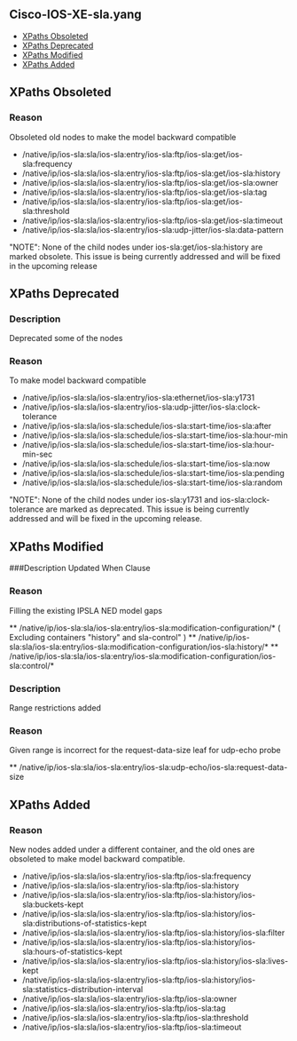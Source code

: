 ## Cisco-IOS-XE-sla.yang

- [XPaths Obsoleted](#xpaths-obsoleted)
- [XPaths Deprecated](#xpaths-deprecated)
- [XPaths Modified](#xpaths-modified)
- [XPaths Added](#xpaths-added)

## XPaths Obsoleted

### Reason
Obsoleted old nodes to make the model backward compatible

- /native/ip/ios-sla:sla/ios-sla:entry/ios-sla:ftp/ios-sla:get/ios-sla:frequency
- /native/ip/ios-sla:sla/ios-sla:entry/ios-sla:ftp/ios-sla:get/ios-sla:history
- /native/ip/ios-sla:sla/ios-sla:entry/ios-sla:ftp/ios-sla:get/ios-sla:owner
- /native/ip/ios-sla:sla/ios-sla:entry/ios-sla:ftp/ios-sla:get/ios-sla:tag
- /native/ip/ios-sla:sla/ios-sla:entry/ios-sla:ftp/ios-sla:get/ios-sla:threshold
- /native/ip/ios-sla:sla/ios-sla:entry/ios-sla:ftp/ios-sla:get/ios-sla:timeout
- /native/ip/ios-sla:sla/ios-sla:entry/ios-sla:udp-jitter/ios-sla:data-pattern

"NOTE":
None of the child nodes under ios-sla:get/ios-sla:history are marked obsolete. This issue is being currently addressed and will  be fixed in the upcoming release

## XPaths Deprecated

### Description
Deprecated some of the nodes 

### Reason
To make model backward compatible

- /native/ip/ios-sla:sla/ios-sla:entry/ios-sla:ethernet/ios-sla:y1731
- /native/ip/ios-sla:sla/ios-sla:entry/ios-sla:udp-jitter/ios-sla:clock-tolerance
- /native/ip/ios-sla:sla/ios-sla:schedule/ios-sla:start-time/ios-sla:after
- /native/ip/ios-sla:sla/ios-sla:schedule/ios-sla:start-time/ios-sla:hour-min
- /native/ip/ios-sla:sla/ios-sla:schedule/ios-sla:start-time/ios-sla:hour-min-sec
- /native/ip/ios-sla:sla/ios-sla:schedule/ios-sla:start-time/ios-sla:now
- /native/ip/ios-sla:sla/ios-sla:schedule/ios-sla:start-time/ios-sla:pending
- /native/ip/ios-sla:sla/ios-sla:schedule/ios-sla:start-time/ios-sla:random

"NOTE":
None of the child nodes under ios-sla:y1731 and ios-sla:clock-tolerance are marked as deprecated. This issue is being currently addressed and will  be fixed in the upcoming release.

## XPaths Modified

###Description
Updated When Clause

### Reason
Filling the existing IPSLA NED model gaps

** /native/ip/ios-sla:sla/ios-sla:entry/ios-sla:modification-configuration/* ( Excluding containers "history" and sla-control" )
** /native/ip/ios-sla:sla/ios-sla:entry/ios-sla:modification-configuration/ios-sla:history/*
** /native/ip/ios-sla:sla/ios-sla:entry/ios-sla:modification-configuration/ios-sla:control/*

### Description
Range restrictions added

### Reason
Given range is incorrect for the request-data-size leaf for udp-echo probe

** /native/ip/ios-sla:sla/ios-sla:entry/ios-sla:udp-echo/ios-sla:request-data-size

## XPaths Added

### Reason
New nodes added under a different container, and the old ones are obsoleted to make model backward compatible.

- /native/ip/ios-sla:sla/ios-sla:entry/ios-sla:ftp/ios-sla:frequency
- /native/ip/ios-sla:sla/ios-sla:entry/ios-sla:ftp/ios-sla:history
- /native/ip/ios-sla:sla/ios-sla:entry/ios-sla:ftp/ios-sla:history/ios-sla:buckets-kept
- /native/ip/ios-sla:sla/ios-sla:entry/ios-sla:ftp/ios-sla:history/ios-sla:distributions-of-statistics-kept
- /native/ip/ios-sla:sla/ios-sla:entry/ios-sla:ftp/ios-sla:history/ios-sla:filter
- /native/ip/ios-sla:sla/ios-sla:entry/ios-sla:ftp/ios-sla:history/ios-sla:hours-of-statistics-kept
- /native/ip/ios-sla:sla/ios-sla:entry/ios-sla:ftp/ios-sla:history/ios-sla:lives-kept
- /native/ip/ios-sla:sla/ios-sla:entry/ios-sla:ftp/ios-sla:history/ios-sla:statistics-distribution-interval
- /native/ip/ios-sla:sla/ios-sla:entry/ios-sla:ftp/ios-sla:owner
- /native/ip/ios-sla:sla/ios-sla:entry/ios-sla:ftp/ios-sla:tag
- /native/ip/ios-sla:sla/ios-sla:entry/ios-sla:ftp/ios-sla:threshold
- /native/ip/ios-sla:sla/ios-sla:entry/ios-sla:ftp/ios-sla:timeout




